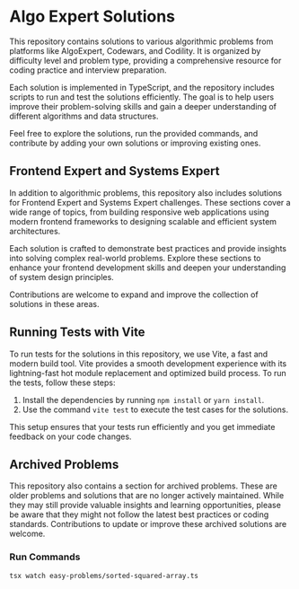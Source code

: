 # Algo Expert Solutions

This repository contains solutions to various algorithmic problems from
platforms like AlgoExpert, Codewars, and Codility. It is organized by difficulty
level and problem type, providing a comprehensive resource for coding practice
and interview preparation.

Each solution is implemented in TypeScript, and the repository includes scripts
to run and test the solutions efficiently. The goal is to help users improve
their problem-solving skills and gain a deeper understanding of different
algorithms and data structures.

Feel free to explore the solutions, run the provided commands, and contribute by
adding your own solutions or improving existing ones.

## Frontend Expert and Systems Expert

In addition to algorithmic problems, this repository also includes solutions for
Frontend Expert and Systems Expert challenges. These sections cover a wide range
of topics, from building responsive web applications using modern frontend
frameworks to designing scalable and efficient system architectures.

Each solution is crafted to demonstrate best practices and provide insights into
solving complex real-world problems. Explore these sections to enhance your
frontend development skills and deepen your understanding of system design
principles.

Contributions are welcome to expand and improve the collection of solutions in
these areas.

## Running Tests with Vite

To run tests for the solutions in this repository, we use Vite, a fast and
modern build tool. Vite provides a smooth development experience with its
lightning-fast hot module replacement and optimized build process. To run the
tests, follow these steps:

1. Install the dependencies by running `npm install` or `yarn install`.
2. Use the command `vite test` to execute the test cases for the solutions.

This setup ensures that your tests run efficiently and you get immediate
feedback on your code changes.

## Archived Problems

This repository also contains a section for archived problems. These are older
problems and solutions that are no longer actively maintained. While they may
still provide valuable insights and learning opportunities, please be aware that
they might not follow the latest best practices or coding standards.
Contributions to update or improve these archived solutions are welcome.

### Run Commands

<!-- run using hot reload for ts solutions -->

`tsx watch easy-problems/sorted-squared-array.ts`
